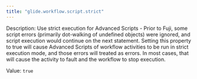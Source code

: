 ```yaml
---
title: "glide.workflow.script.strict"
---
```


Description: Use strict execution for Advanced Scripts - Prior to Fuji, some script errors (primarily dot-walking of undefined objects) were ignored, and script execution would continue on the next statement. Setting this property to true will cause Advanced Scripts of workflow activities to be run in strict execution mode, and those errors will treated as errors. In most cases, that will cause the activity to fault and the workflow to stop execution. 

Value: `true`